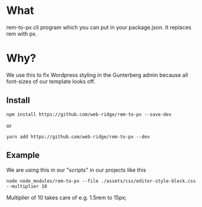 # What

rem-to-px cli program which you can put in your package.json. It replaces rem with px.

# Why?

We use this to fix Wordpress styling in the Gunterberg admin because all font-sizes of our template looks off.

## Install

```
npm install https://github.com/web-ridge/rem-to-px --save-dev
```

or

```
yarn add https://github.com/web-ridge/rem-to-px --dev
```

## Example

We are using this in our "scripts" in our projects like this

```
node node_modules/rem-to-px --file ./assets/css/editor-style-block.css --multiplier 10
```

Multiplier of 10 takes care of e.g. 1.5rem to 15px;
